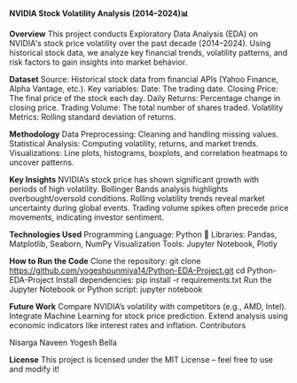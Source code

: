 **NVIDIA Stock Volatility Analysis (2014–2024)📊**

**Overview**
This project conducts Exploratory Data Analysis (EDA) on NVIDIA's stock price volatility over the past decade (2014–2024). Using historical stock data, we analyze key financial trends, volatility patterns, and risk factors to gain insights into market behavior.

**Dataset**
Source: Historical stock data from financial APIs (Yahoo Finance, Alpha Vantage, etc.).
Key variables:
Date: The trading date.
Closing Price: The final price of the stock each day.
Daily Returns: Percentage change in closing price.
Trading Volume: The total number of shares traded.
Volatility Metrics: Rolling standard deviation of returns.

**Methodology**
Data Preprocessing: Cleaning and handling missing values.
Statistical Analysis: Computing volatility, returns, and market trends.
Visualizations: Line plots, histograms, boxplots, and correlation heatmaps to uncover patterns.

**Key Insights**
NVIDIA’s stock price has shown significant growth with periods of high volatility.
Bollinger Bands analysis highlights overbought/oversold conditions.
Rolling volatility trends reveal market uncertainty during global events.
Trading volume spikes often precede price movements, indicating investor sentiment.

**Technologies Used**
Programming Language: Python 🐍
Libraries: Pandas, Matplotlib, Seaborn, NumPy
Visualization Tools: Jupyter Notebook, Plotly

**How to Run the Code**
Clone the repository:
git clone https://github.com/yogeshpunmiya14/Python-EDA-Project.git
cd Python-EDA-Project
Install dependencies:
pip install -r requirements.txt
Run the Jupyter Notebook or Python script:
jupyter notebook 

**Future Work**
Compare NVIDIA’s volatility with competitors (e.g., AMD, Intel).
Integrate Machine Learning for stock price prediction.
Extend analysis using economic indicators like interest rates and inflation.
Contributors

Nisarga
Naveen
Yogesh
Bella

**License**
This project is licensed under the MIT License – feel free to use and modify it!

